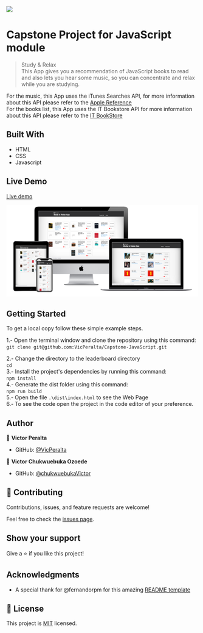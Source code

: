 ![](https://img.shields.io/badge/Microverse-blueviolet)

# Capstone Project for JavaScript module
> Study & Relax   
This App gives you a recommendation of JavaScript books to read and also lets you hear some music, so you can concentrate and relax while you are studying. 

For the music, this App uses the iTunes Searches API, for more information about this API please refer to the [Apple Reference](https://developer.apple.com/library/archive/documentation/AudioVideo/Conceptual/iTuneSearchAPI/index.html)   
For the books list, this App uses the IT Bookstore API for more information about this API please refer to the [IT BookStore](https://api.itbook.store/#api-overview)


## Built With

- HTML
- CSS
- Javascript

## Live Demo
[Live demo](https://vicperalta.github.io/Capstone-JavaScript/)


<img src="./study.png"/>

## Getting Started

To get a local copy follow these simple example steps.  

1.- Open the terminal window and clone the repository using this command:  
`git clone git@github.com:VicPeralta/Capstone-JavaScript.git` 

2.- Change the directory to the leaderboard directory  
`cd `  
3.- Install the project's dependencies by running this command:   
`npm install`  
4.- Generate the dist folder using this command:  
`npm run build`  
5.- Open the file `.\dist\index.html` to see the Web Page  
6.- To see the code open the project in the code editor of your preference.  



## Author

👤 **Victor Peralta**
- GitHub: [@VicPeralta](https://github.com/VicPeralta)

👤 **Victor Chukwuebuka Ozoede**
- GitHub: [@chukwuebukaVictor](https://github.com/chukwuebukaVictor)

## 🤝 Contributing

Contributions, issues, and feature requests are welcome!

Feel free to check the [issues page](https://github.com/VicPeralta/Capstone-JavaScript/issues).

## Show your support

Give a ⭐️ if you like this project!

## Acknowledgments

- A special thank for @fernandorpm for this amazing [README template](https://github.com/microverseinc/readme-template)

## 📝 License

This project is [MIT](./LICENSE.md) licensed.


